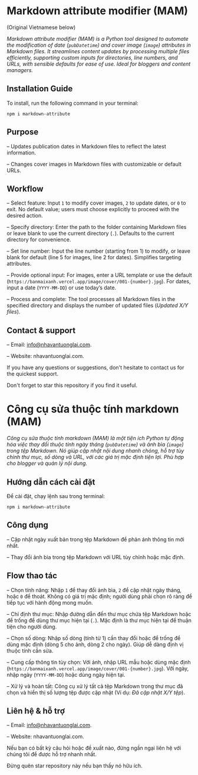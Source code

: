 # Markdown attribute modifier (MAM)

(Original Vietnamese below)
 
_Markdown attribute modifier (MAM) is a Python tool designed to automate the modification of date (`pubDatetime`) and cover image (`image`) attributes in Markdown files. It streamlines content updates by processing multiple files efficiently, supporting custom inputs for directories, line numbers, and URLs, with sensible defaults for ease of use. Ideal for bloggers and content managers._

## Installation Guide

To install, run the following command in your terminal:

```
npm i markdown-attribute
```

## Purpose

– Updates publication dates in Markdown files to reflect the latest information.

– Changes cover images in Markdown files with customizable or default URLs.

## Workflow

– Select feature: Input `1` to modify cover images, `2` to update dates, or `0` to exit. No default value; users must choose explicitly to proceed with the desired action.

– Specify directory: Enter the path to the folder containing Markdown files or leave blank to use the current directory (`.`). Defaults to the current directory for convenience.

– Set line number: Input the line number (starting from 1) to modify, or leave blank for default (line 5 for images, line 2 for dates). Simplifies targeting attributes.

– Provide optional input: For images, enter a URL template or use the default (`https://banmaixanh.vercel.app/image/cover/001-{number}.jpg`). For dates, input a date (`YYYY-MM-DD`) or use today’s date.

– Process and complete: The tool processes all Markdown files in the specified directory and displays the number of updated files (_Updated X/Y files_).

## Contact & support

– Email: info@nhavantuonglai.com.

– Website: nhavantuonglai.com.

If you have any questions or suggestions, don't hesitate to contact us for the quickest support.

Don't forget to star this repository if you find it useful.

# Công cụ sửa thuộc tính markdown (MAM)

_Công cụ sửa thuộc tính markdown (MAM) là một tiện ích Python tự động hóa việc thay đổi thuộc tính ngày tháng (`pubDatetime`) và ảnh bìa (`image`) trong tệp Markdown. Nó giúp cập nhật nội dung nhanh chóng, hỗ trợ tùy chỉnh thư mục, số dòng và URL, với các giá trị mặc định tiện lợi. Phù hợp cho blogger và quản lý nội dung._

## Hướng dẫn cách cài đặt

Để cài đặt, chạy lệnh sau trong terminal:

```
npm i markdown-attribute
```

## Công dụng

– Cập nhật ngày xuất bản trong tệp Markdown để phản ánh thông tin mới nhất.

– Thay đổi ảnh bìa trong tệp Markdown với URL tùy chỉnh hoặc mặc định.

## Flow thao tác

– Chọn tính năng: Nhập `1` để thay đổi ảnh bìa, `2` để cập nhật ngày tháng, hoặc `0` để thoát. Không có giá trị mặc định; người dùng phải chọn rõ ràng để tiếp tục với hành động mong muốn.

– Chỉ định thư mục: Nhập đường dẫn đến thư mục chứa tệp Markdown hoặc để trống để dùng thư mục hiện tại (`.`). Mặc định là thư mục hiện tại để thuận tiện cho người dùng.

– Chọn số dòng: Nhập số dòng (tính từ 1) cần thay đổi hoặc để trống để dùng mặc định (dòng 5 cho ảnh, dòng 2 cho ngày). Giúp dễ dàng định vị thuộc tính cần sửa.

– Cung cấp thông tin tùy chọn: Với ảnh, nhập URL mẫu hoặc dùng mặc định (`https://banmaixanh.vercel.app/image/cover/001-{number}.jpg`). Với ngày, nhập ngày (`YYYY-MM-DD`) hoặc dùng ngày hiện tại.

– Xử lý và hoàn tất: Công cụ xử lý tất cả tệp Markdown trong thư mục đã chọn và hiển thị số lượng tệp được cập nhật (Ví dụ: _Đã cập nhật X/Y tệp_).

## Liên hệ & hỗ trợ

– Email: info@nhavantuonglai.com.

– Website: nhavantuonglai.com.

Nếu bạn có bất kỳ câu hỏi hoặc đề xuất nào, đừng ngần ngại liên hệ với chúng tôi để được hỗ trợ nhanh nhất.

Đừng quên star repository này nếu bạn thấy nó hữu ích.